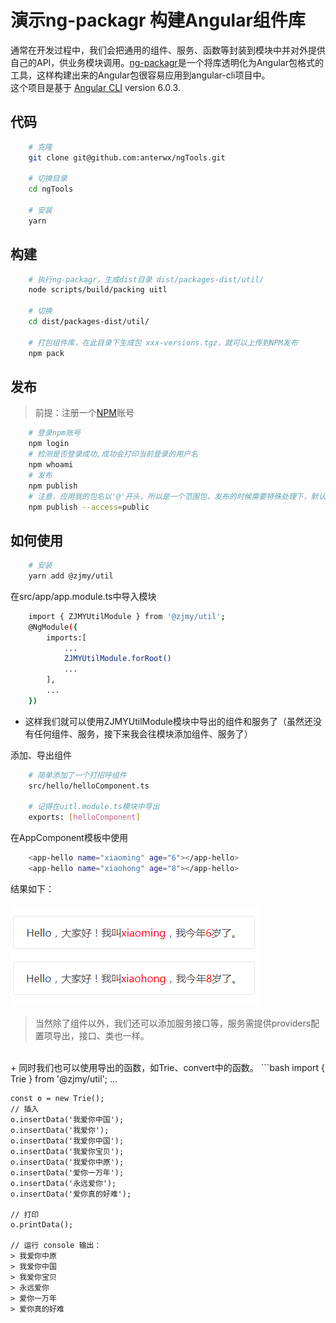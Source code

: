 # 演示ng-packagr 构建Angular组件库
 通常在开发过程中，我们会把通用的组件、服务、函数等封装到模块中并对外提供自己的API，供业务模块调用。[ng-packagr](https://www.npmjs.com/package/ng-packagr)是一个将库透明化为Angular包格式的工具，这样构建出来的Angular包很容易应用到angular-cli项目中。<br>
这个项目是基于 [Angular CLI](https://github.com/angular/angular-cli) version 6.0.3.

## 代码
```bash
    # 克隆
    git clone git@github.com:anterwx/ngTools.git

    # 切换目录
    cd ngTools

    # 安装
    yarn
```
## 构建
```bash
    # 执行ng-packagr，生成dist目录 dist/packages-dist/util/
    node scripts/build/packing uitl

    # 切换
    cd dist/packages-dist/util/

    # 打包组件库，在此目录下生成包 xxx-versions.tgz，就可以上传到NPM发布
    npm pack
```
## 发布
> 前提：注册一个[NPM](https://www.npmjs.com/)账号
```bash
    # 登录npm账号
    npm login
    # 检测是否登录成功,成功会打印当前登录的用户名
    npm whoami
    # 发布
    npm publish
    # 注意，应用我的包名以'@'开头，所以是一个范围包，发布的时候需要特殊处理下，默认情况下NPM会你注册名或者加入的组织为一个scope范围，所以包名是@zjmy/util的话，注册名就应该是zjmy，才能顺利发布到NPM上
    npm publish --access=public

```

## 如何使用
```bash
    # 安装
    yarn add @zjmy/util
```
在src/app/app.module.ts中导入模块
```bash
    import { ZJMYUtilModule } from '@zjmy/util';
    @NgModule({
        imports:[
            ...
            ZJMYUtilModule.forRoot()
            ...
        ],
        ...
    })
```
+ 这样我们就可以使用ZJMYUtilModule模块中导出的组件和服务了（虽然还没有任何组件、服务，接下来我会往模块添加组件、服务了）

添加、导出组件
```bash
    # 简单添加了一个打招呼组件
    src/hello/helloComponent.ts

    # 记得在uitl.module.ts模块中导出
    exports: [helloComponent]
```
在AppComponent模板中使用
```bash
    <app-hello name="xiaoming" age="6"></app-hello>
    <app-hello name="xiaohong" age="8"></app-hello>
```
结果如下：<br><br>
![app-hello](/src/assets/img/hello.png)
<br>
> 当然除了组件以外，我们还可以添加服务接口等，服务需提供providers配置项导出，接口、类也一样。
<br>
+ 同时我们也可以使用导出的函数，如Trie、convert中的函数。
```bash
    import { Trie } from '@zjmy/util';
    ...

    const o = new Trie();
    // 插入
    o.insertData('我爱你中国');
    o.insertData('我爱你');
    o.insertData('我爱你中国');
    o.insertData('我爱你宝贝');
    o.insertData('我爱你中原');
    o.insertData('爱你一万年');
    o.insertData('永远爱你');
    o.insertData('爱你真的好难');

    // 打印
    o.printData();

    // 运行 console 输出：
    > 我爱你中原
    > 我爱你中国
    > 我爱你宝贝
    > 永远爱你
    > 爱你一万年
    > 爱你真的好难
```